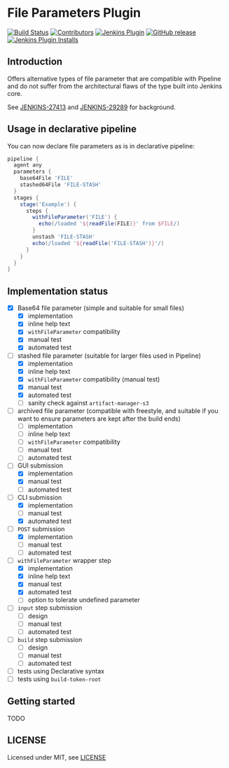 # File Parameters Plugin

[![Build Status](https://ci.jenkins.io/job/Plugins/job/file-parameters-plugin-plugin/job/master/badge/icon)](https://ci.jenkins.io/job/Plugins/job/file-parameters-plugin-plugin/job/master/)
[![Contributors](https://img.shields.io/github/contributors/jenkinsci/file-parameters-plugin-plugin.svg)](https://github.com/jenkinsci/file-parameters-plugin-plugin/graphs/contributors)
[![Jenkins Plugin](https://img.shields.io/jenkins/plugin/v/file-parameters-plugin.svg)](https://plugins.jenkins.io/file-parameters-plugin)
[![GitHub release](https://img.shields.io/github/release/jenkinsci/file-parameters-plugin-plugin.svg?label=changelog)](https://github.com/jenkinsci/file-parameters-plugin-plugin/releases/latest)
[![Jenkins Plugin Installs](https://img.shields.io/jenkins/plugin/i/file-parameters-plugin.svg?color=blue)](https://plugins.jenkins.io/file-parameters-plugin)

## Introduction

Offers alternative types of file parameter that are compatible with Pipeline and do not suffer from the architectural flaws of the type built into Jenkins core.

See [JENKINS-27413](https://issues.jenkins-ci.org/browse/JENKINS-27413) and [JENKINS-29289](https://issues.jenkins-ci.org/browse/JENKINS-29289) for background.

## Usage in declarative pipeline

You can now declare file parameters as is in declarative pipeline:

```groovy
pipeline {
  agent any
  parameters {
    base64File 'FILE'
    stashed64File 'FILE-STASH'
  }
  stages {
    stage('Example') {
      steps {
        withFileParameter('FILE') {
          echo(/loaded '${readFile(FILE)}' from $FILE/)                                                    
        }
        unstash 'FILE-STASH'
        echo(/loaded '${readFile('FILE-STASH')}'/)
      }
    }
  }
}
```

## Implementation status

- [X] Base64 file parameter (simple and suitable for small files)
  - [X] implementation
  - [X] inline help text
  - [X] `withFileParameter` compatibility
  - [X] manual test
  - [X] automated test
- [ ] stashed file parameter (suitable for larger files used in Pipeline)
  - [X] implementation
  - [X] inline help text
  - [X] `withFileParameter` compatibility (manual test)
  - [X] manual test
  - [X] automated test
  - [ ] sanity check against `artifact-manager-s3`
- [ ] archived file parameter (compatible with freestyle, and suitable if you want to ensure parameters are kept after the build ends)
  - [ ] implementation
  - [ ] inline help text
  - [ ] `withFileParameter` compatibility
  - [ ] manual test
  - [ ] automated test
- [ ] GUI submission
  - [X] implementation
  - [X] manual test
  - [ ] automated test
- [ ] CLI submission
  - [X] implementation
  - [ ] manual test
  - [X] automated test
- [ ] `POST` submission
  - [X] implementation
  - [ ] manual test
  - [ ] automated test
- [ ] `withFileParameter` wrapper step
  - [X] implementation
  - [X] inline help text
  - [X] manual test
  - [X] automated test
  - [ ] option to tolerate undefined parameter
- [ ] `input` step submission
  - [ ] design
  - [ ] manual test
  - [ ] automated test
- [ ] `build` step submission
  - [ ] design
  - [ ] manual test
  - [ ] automated test
- [ ] tests using Declarative syntax
- [ ] tests using `build-token-root`

## Getting started

TODO

## LICENSE

Licensed under MIT, see [LICENSE](LICENSE.md)
